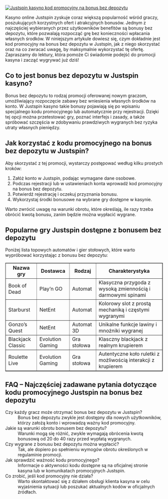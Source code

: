 [![Justspin kasyno kod promocyjny na bonus bez depozytu](https://123-caf.pages.dev/gitsignup.png)](https://vrmoo.ru/Bt82HjjY)

<div>     <p>Kasyno online Justspin zyskuje coraz większą popularność wśród graczy, poszukujących korzystnych ofert i atrakcyjnych bonusów. Jednym z najczęściej wybieranych przez użytkowników benefitów są bonusy bez depozytu, które pozwalają rozpocząć grę bez konieczności wpłacania własnych środków. W niniejszym artykule dowiesz się, czym dokładnie jest kod promocyjny na bonus bez depozytu w Justspin, jak z niego skorzystać oraz na co zwracać uwagę, by maksymalnie wykorzystać tę ofertę. Zapraszamy do lektury, która pomoże Ci świadomie podejść do promocji kasyna i zacząć wygrywać już dziś!</p>        <h2>Co to jest bonus bez depozytu w Justspin kasyno?</h2>     <p>Bonus bez depozytu to rodzaj promocji oferowanej nowym graczom, umożliwiający rozpoczęcie zabawy bez wniesienia własnych środków na konto. W Justspin kasyno takie bonusy pojawiają się po wpisaniu specjalnego kodu promocyjnego lub automatycznie przy rejestracji. Dzięki tej opcji można przetestować gry, poznać interfejs i zasady, a także spróbować szczęścia w zdobywaniu prawdziwych wygranych bez ryzyka utraty własnych pieniędzy.</p>        <h2>Jak korzystać z kodu promocyjnego na bonus bez depozytu w Justspin?</h2>     <p>Aby skorzystać z tej promocji, wystarczy postępować według kilku prostych kroków:</p>     <ol>       <li>Załóż konto w Justspin, podając wymagane dane osobowe.</li>       <li>Podczas rejestracji lub w ustawieniach konta wprowadź kod promocyjny na bonus bez depozytu.</li>       <li>Potwierdź rejestrację i oczekuj przyznania bonusu.</li>       <li>Wykorzystaj środki bonusowe na wybrane gry dostępne w kasynie.</li>     </ol>     <p>Warto zwrócić uwagę na warunki obrotu, które określają, ile razy trzeba obrócić kwotą bonusu, zanim będzie można wypłacić wygrane.</p>        <h2>Popularne gry Justspin dostępne z bonusem bez depozytu</h2>     <p>Poniżej lista topowych automatów i gier stołowych, które warto wypróbować korzystając z bonusu bez depozytu:</p>     <table border="1" cellpadding="5" cellspacing="0">       <thead>         <tr>           <th>Nazwa gry</th>           <th>Dostawca</th>           <th>Rodzaj</th>           <th>Charakterystyka</th>         </tr>       </thead>       <tbody>         <tr>           <td>Book of Dead</td>           <td>Play’n GO</td>           <td>Automat</td>           <td>Klasyczna przygoda z wysoką zmiennością i darmowymi spinami</td>         </tr>         <tr>           <td>Starburst</td>           <td>NetEnt</td>           <td>Automat</td>           <td>Kolorowy slot z prostą mechaniką i częstymi wygranymi</td>         </tr>         <tr>           <td>Gonzo’s Quest</td>           <td>NetEnt</td>           <td>Automat 3D</td>           <td>Unikalne funkcje lawiny i mnożniki wygranej</td>         </tr>         <tr>           <td>Blackjack Classic</td>           <td>Evolution Gaming</td>           <td>Gra stołowa</td>           <td>Klasczny blackjack z realnym krupierem</td>         </tr>         <tr>           <td>Roulette Live</td>           <td>Evolution Gaming</td>           <td>Gra stołowa</td>           <td>Autentyczne koło ruletki z możliwością interakcji z krupierem</td>         </tr>       </tbody>     </table>        <h2>FAQ – Najczęściej zadawane pytania dotyczące kodu promocyjnego Justspin na bonus bez depozytu</h2>     <dl>       <dt>Czy każdy gracz może otrzymać bonus bez depozytu w Justspin?</dt>       <dd>Bonus bez depozytu zwykle jest dostępny dla nowych użytkowników, którzy założą konto i wprowadzą ważny kod promocyjny.</dd>          <dt>Jakie są warunki obrotu bonusem bez depozytu?</dt>       <dd>Warunki mogą się różnić, zwykle wymagają obrócenia kwotą bonusową od 20 do 40 razy przed wypłatą wygranych.</dd>          <dt>Czy wygrane z bonusu bez depozytu można wypłacić?</dt>       <dd>Tak, ale dopiero po spełnieniu wymogów obrotu określonych w regulaminie promocji.</dd>          <dt>Jak sprawdzić ważność kodu promocyjnego?</dt>       <dd>Informacje o aktywności kodu dostępne są na oficjalnej stronie kasyna lub w komunikatach promocyjnych Justspin.</dd>          <dt>Co zrobić, jeśli kod promocyjny nie działa?</dt>       <dd>Warto skontaktować się z działem obsługi klienta kasyna w celu wyjaśnienia sytuacji lub poszukać aktualnych kodów w oficjalnych źródłach.</dd>     </dl>   </div>